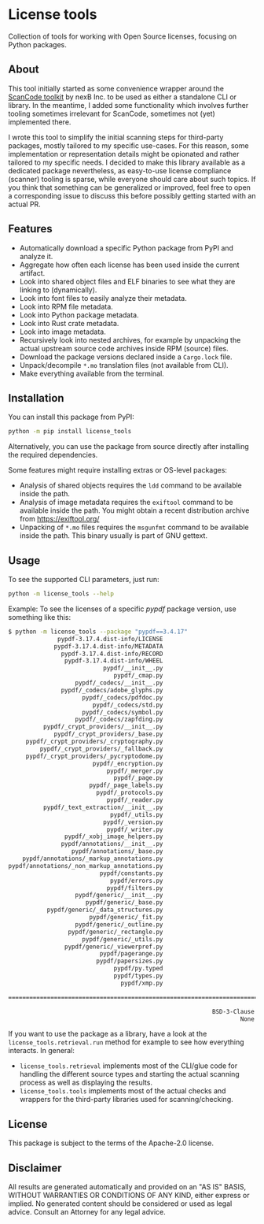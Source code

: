 # License tools

Collection of tools for working with Open Source licenses, focusing on Python packages.

## About

This tool initially started as some convenience wrapper around the [ScanCode toolkit](https://github.com/nexB/scancode-toolkit/) by nexB Inc. to be used as either a standalone CLI or library. In the meantime, I added some functionality which involves further tooling sometimes irrelevant for ScanCode, sometimes not (yet) implemented there.

I wrote this tool to simplify the initial scanning steps for third-party packages, mostly tailored to my specific use-cases. For this reason, some implementation or representation details might be opionated and rather tailored to my specific needs. I decided to make this library available as a dedicated package nevertheless, as easy-to-use license compliance (scanner) tooling is sparse, while everyone should care about such topics. If you think that something can be generalized or improved, feel free to open a corresponding issue to discuss this before possibly getting started with an actual PR.

## Features

* Automatically download a specific Python package from PyPI and analyze it.
* Aggregate how often each license has been used inside the current artifact.
* Look into shared object files and ELF binaries to see what they are linking to (dynamically).
* Look into font files to easily analyze their metadata.
* Look into RPM file metadata.
* Look into Python package metadata.
* Look into Rust crate metadata.
* Look into image metadata.
* Recursively look into nested archives, for example by unpacking the actual upstream source code archives inside RPM (source) files.
* Download the package versions declared inside a `Cargo.lock` file.
* Unpack/decompile `*.mo` translation files (not available from CLI).
* Make everything available from the terminal.

## Installation

You can install this package from PyPI:

```bash
python -m pip install license_tools
```

Alternatively, you can use the package from source directly after installing the required dependencies.

Some features might require installing extras or OS-level packages:

* Analysis of shared objects requires the `ldd` command to be available inside the path.
* Analysis of image metadata requires the `exiftool` command to be available inside the path.
  You might obtain a recent distribution archive from https://exiftool.org/
* Unpacking of `*.mo` files requires the `msgunfmt` command to be available inside the path.
  This binary usually is part of GNU gettext.

## Usage

To see the supported CLI parameters, just run:

```bash
python -m license_tools --help
```

Example: To see the licenses of a specific *pypdf* package version, use something like this:

```bash
$ python -m license_tools --package "pypdf==3.4.17"
              pypdf-3.17.4.dist-info/LICENSE                            BSD-3-Clause [100.0]
             pypdf-3.17.4.dist-info/METADATA                            BSD-3-Clause [99.0]
               pypdf-3.17.4.dist-info/RECORD                            
                pypdf-3.17.4.dist-info/WHEEL                            
                           pypdf/__init__.py                            
                              pypdf/_cmap.py                            
                   pypdf/_codecs/__init__.py                            
               pypdf/_codecs/adobe_glyphs.py                            BSD-3-Clause [100.0]
                     pypdf/_codecs/pdfdoc.py                            
                        pypdf/_codecs/std.py                            
                     pypdf/_codecs/symbol.py                            
                   pypdf/_codecs/zapfding.py                            
          pypdf/_crypt_providers/__init__.py                            BSD-3-Clause [100.0]
             pypdf/_crypt_providers/_base.py                            BSD-3-Clause [100.0]
     pypdf/_crypt_providers/_cryptography.py                            BSD-3-Clause [100.0]
         pypdf/_crypt_providers/_fallback.py                            BSD-3-Clause [100.0]
     pypdf/_crypt_providers/_pycryptodome.py                            BSD-3-Clause [100.0]
                        pypdf/_encryption.py                            BSD-3-Clause [100.0]
                            pypdf/_merger.py                            BSD-3-Clause [100.0]
                              pypdf/_page.py                            BSD-3-Clause [100.0]
                       pypdf/_page_labels.py                            
                         pypdf/_protocols.py                            
                            pypdf/_reader.py                            BSD-3-Clause [100.0]
          pypdf/_text_extraction/__init__.py                            
                             pypdf/_utils.py                            BSD-3-Clause [100.0]
                           pypdf/_version.py                            
                            pypdf/_writer.py                            BSD-3-Clause [100.0]
                pypdf/_xobj_image_helpers.py                            
               pypdf/annotations/__init__.py                            
                  pypdf/annotations/_base.py                            
    pypdf/annotations/_markup_annotations.py                            
pypdf/annotations/_non_markup_annotations.py                            
                          pypdf/constants.py                            
                             pypdf/errors.py                            
                            pypdf/filters.py                            BSD-3-Clause [100.0]
                   pypdf/generic/__init__.py                            BSD-3-Clause [100.0]
                      pypdf/generic/_base.py                            BSD-3-Clause [100.0]
           pypdf/generic/_data_structures.py                            BSD-3-Clause [100.0]
                       pypdf/generic/_fit.py                            
                   pypdf/generic/_outline.py                            
                 pypdf/generic/_rectangle.py                            
                     pypdf/generic/_utils.py                            
                pypdf/generic/_viewerpref.py                            BSD-3-Clause [100.0]
                          pypdf/pagerange.py                            BSD-3-Clause [99.0]
                         pypdf/papersizes.py                            
                              pypdf/py.typed                            
                              pypdf/types.py                            
                                pypdf/xmp.py                            

=============================================================================================

                                                          BSD-3-Clause  20
                                                                  None  28
```

If you want to use the package as a library, have a look at the `license_tools.retrieval.run` method for example to see how everything interacts. In general:

* `license_tools.retrieval` implements most of the CLI/glue code for handling the different source types and starting the actual scanning process as well as displaying the results.
* `license_tools.tools` implements most of the actual checks and wrappers for the third-party libraries used for scanning/checking.

## License

This package is subject to the terms of the Apache-2.0 license.

## Disclaimer

All results are generated automatically and provided on an "AS IS" BASIS, WITHOUT WARRANTIES OR CONDITIONS OF ANY KIND, either express or implied. No generated content should be considered or used as legal advice. Consult an Attorney for any legal advice.
